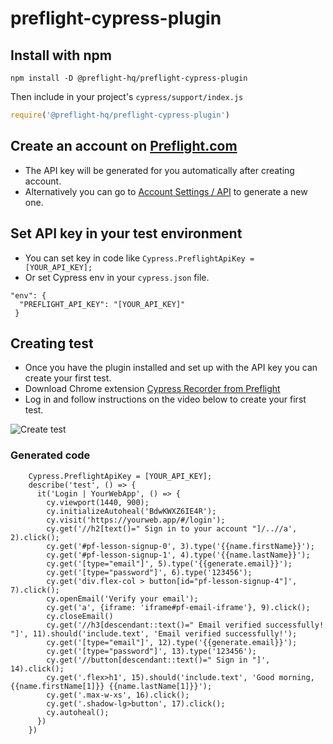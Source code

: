 # preflight-cypress-plugin

## Install with npm

```
npm install -D @preflight-hq/preflight-cypress-plugin
```
Then include in your project's `cypress/support/index.js`

```js
require('@preflight-hq/preflight-cypress-plugin')
```

## Create an account on [Preflight.com](https://app.preflight.com/get-started?afmc=cypressPlugin)
 - The API key will be generated for you automatically after creating account.
 - Alternatively you can go to [Account Settings / API](https://app.preflight.com/account/api) to generate a new one. 
 
## Set API key in your test environment
- You can set key in code like  `Cypress.PreflightApiKey = [YOUR_API_KEY];`
- Or set Cypress env in your `cypress.json` file. 

```
"env": {
  "PREFLIGHT_API_KEY": "[YOUR_API_KEY]"
 }
```

## Creating test
- Once you have the plugin installed and set up with the API key you can create your first test.
- Download Chrome extension [Cypress Recorder from Preflight](https://chrome.google.com/webstore/detail/lpfigbkckbojbjnmhapmfekljbhclhhj)
- Log in and follow instructions on the video below to create your first test. 

<img src="https://preflightuploads.blob.core.windows.net/uploads/PreflightCypressCodeGenerator.gif" alt="Create test">

### Generated code 
```
    Cypress.PreflightApiKey = [YOUR_API_KEY];
    describe('test', () => {
      it('Login | YourWebApp', () => {
        cy.viewport(1440, 900);
        cy.initializeAutoheal('BdwKWXZ6IE4R');
        cy.visit('https://yourweb.app/#/login');
        cy.get('//h2[text()=" Sign in to your account "]/..//a', 2).click();
        cy.get('#pf-lesson-signup-0', 3).type('{{name.firstName}}');
        cy.get('#pf-lesson-signup-1', 4).type('{{name.lastName}}');
        cy.get('[type="email"]', 5).type('{{generate.email}}');
        cy.get('[type="password"]', 6).type('123456');
        cy.get('div.flex-col > button[id="pf-lesson-signup-4"]', 7).click();
        cy.openEmail('Verify your email');
        cy.get('a', {iframe: 'iframe#pf-email-iframe'}, 9).click();
        cy.closeEmail()
        cy.get('//h3[descendant::text()=" Email verified successfully! "]', 11).should('include.text', 'Email verified successfully!');
        cy.get('[type="email"]', 12).type('{{generate.email}}');
        cy.get('[type="password"]', 13).type('123456');
        cy.get('//button[descendant::text()=" Sign in "]', 14).click();
        cy.get('.flex>h1', 15).should('include.text', 'Good morning, {{name.firstName[1]}} {{name.lastName[1]}}');
        cy.get('.max-w-xs', 16).click();
        cy.get('.shadow-lg>button', 17).click();
        cy.autoheal();
      })
    })    
```

